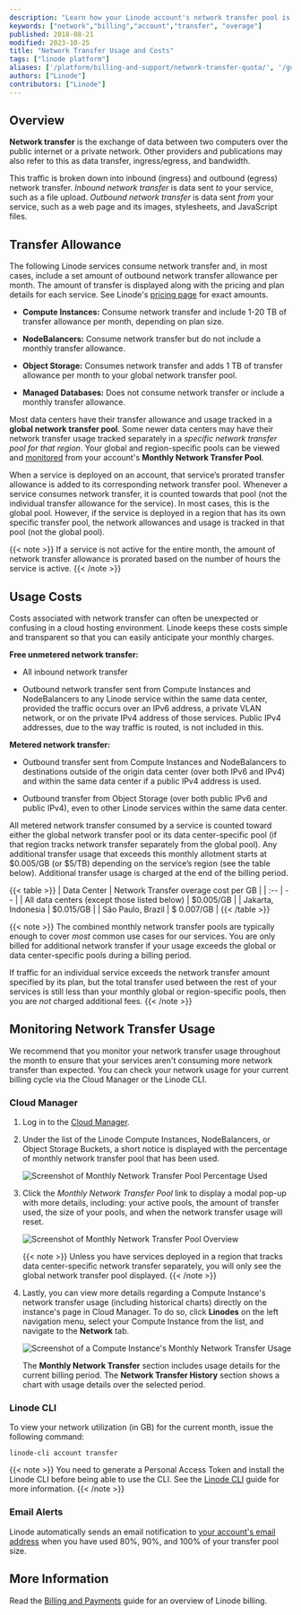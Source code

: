 ```yaml
---
description: "Learn how your Linode account's network transfer pool is calculated and billed."
keywords: ["network","billing","account","transfer", "overage"]
published: 2018-08-21
modified: 2023-10-25
title: "Network Transfer Usage and Costs"
tags: ["linode platform"]
aliases: ['/platform/billing-and-support/network-transfer-quota/', '/guides/network-transfer-quota/','/guides/network-transfer/']
authors: ["Linode"]
contributors: ["Linode"]
---
```


## Overview

**Network transfer** is the exchange of data between two computers over the public internet or a private network. Other providers and publications may also refer to this as data transfer, ingress/egress, and bandwidth.

This traffic is broken down into inbound (ingress) and outbound (egress) network transfer. *Inbound network transfer* is data sent *to* your service, such as a file upload. *Outbound network transfer* is data sent *from* your service, such as a web page and its images, stylesheets, and JavaScript files.

## Transfer Allowance

The following Linode services consume network transfer and, in most cases, include a set amount of outbound network transfer allowance per month. The amount of transfer is displayed along with the pricing and plan details for each service. See Linode's [pricing page](https://www.linode.com/pricing) for exact amounts.

- **Compute Instances:** Consume network transfer and include 1-20 TB of transfer allowance per month, depending on plan size.

- **NodeBalancers:** Consume network transfer but do not include a monthly transfer allowance.

- **Object Storage:** Consumes network transfer and adds 1 TB of transfer allowance per month to your global network transfer pool.

- **Managed Databases:** Does not consume network transfer or include a monthly transfer allowance.

Most data centers have their transfer allowance and usage tracked in a **global network transfer pool**. Some newer data centers may have their network transfer usage tracked separately in a *specific network transfer pool for that region*. Your global and region-specific pools can be viewed and [monitored](#monitoring-network-transfer-usage) from your account's **Monthly Network Transfer Pool**.

When a service is deployed on an account, that service’s prorated transfer allowance is added to its corresponding network transfer pool. Whenever a service consumes network transfer, it is counted towards that pool (not the individual transfer allowance for the service). In most cases, this is the global pool. However, if the service is deployed in a region that has its own specific transfer pool, the network allowances and usage is tracked in that pool (not the global pool).

{{< note >}}
If a service is not active for the entire month, the amount of network transfer allowance is prorated based on the number of hours the service is active.
{{< /note >}}

## Usage Costs

Costs associated with network transfer can often be unexpected or confusing in a cloud hosting environment. Linode keeps these costs simple and transparent so that you can easily anticipate your monthly charges.

**Free unmetered network transfer:**

- All inbound network transfer

- Outbound network transfer sent from Compute Instances and NodeBalancers to any Linode service within the same data center, provided the traffic occurs over an IPv6 address, a private VLAN network, or on the private IPv4 address of those services. Public IPv4 addresses, due to the way traffic is routed, is not included in this.

**Metered network transfer:**

- Outbound transfer sent from Compute Instances and NodeBalancers to destinations outside of the origin data center (over both IPv6 and IPv4) and within the same data center if a public IPv4 address is used.

- Outbound transfer from Object Storage (over both public IPv6 and public IPv4), even to other Linode services within the same data center.

All metered network transfer consumed by a service is counted toward either the global network transfer pool or its data center-specific pool (if that region tracks network transfer separately from the global pool). Any additional transfer usage that exceeds this monthly allotment starts at $0.005/GB (or $5/TB) depending on the service’s region (see the table below). Additional transfer usage is charged at the end of the billing period.

{{< table >}}
| Data Center | Network Transfer overage cost per GB |
| :-- | -- |
| All data centers (except those listed below) | $0.005/GB |
| Jakarta, Indonesia | $0.015/GB |
| São Paulo, Brazil | $ 0.007/GB |
{{< /table >}}

{{< note >}}
The combined monthly network transfer pools are typically enough to cover *most* common use cases for our services. You are only billed for additional network transfer if your usage exceeds the global or data center-specific pools during a billing period.

If traffic for an individual service exceeds the network transfer amount specified by its plan, but the total transfer used between the rest of your services is still less than your monthly global or region-specific pools, then you are *not* charged additional fees.
{{< /note >}}

## Monitoring Network Transfer Usage

We recommend that you monitor your network transfer usage throughout the month to ensure that your services aren't consuming more network transfer than expected. You can check your network usage for your current billing cycle via the Cloud Manager or the Linode CLI.

### Cloud Manager

1. Log in to the [Cloud Manager](https://cloud.linode.com).

1. Under the list of the Linode Compute Instances, NodeBalancers, or Object Storage Buckets, a short notice is displayed with the percentage of monthly network transfer pool that has been used.

    ![Screenshot of Monthly Network Transfer Pool Percentage Used](cloud-manager-network-transfer-notice.jpeg)

1. Click the *Monthly Network Transfer Pool* link to display a modal pop-up with more details, including: your active pools, the amount of transfer used, the size of your pools, and when the network transfer usage will reset.

    ![Screenshot of Monthly Network Transfer Pool Overview](cloud-manager-monthly-network-transfer-pool.jpeg)

    {{< note >}}
    Unless you have services deployed in a region that tracks data center-specific network transfer separately, you will only see the global network transfer pool displayed.
    {{< /note >}}

1. Lastly, you can view more details regarding a Compute Instance's network transfer usage (including historical charts) directly on the instance's page in Cloud Manager. To do so, click **Linodes** on the left navigation menu, select your Compute Instance from the list, and navigate to the **Network** tab.

    ![Screenshot of a Compute Instance's Monthly Network Transfer Usage](cloud-manager-compute-network-transfer-usage.jpg)

    The **Monthly Network Transfer** section includes usage details for the current billing period. The **Network Transfer History** section shows a chart with usage details over the selected period.

### Linode CLI

To view your network utilization (in GB) for the current month, issue the following command:

```command
linode-cli account transfer
```

{{< note >}}
You need to generate a Personal Access Token and install the Linode CLI before being able to use the CLI. See the [Linode CLI](/docs/products/tools/cli/get-started/) guide for more information.
{{< /note >}}

### Email Alerts

Linode automatically sends an email notification to [your account's email address](/docs/products/platform/accounts/guides/change-user-email/) when you have used 80%, 90%, and 100% of your transfer pool size.

## More Information

Read the [Billing and Payments](/docs/products/platform/billing/) guide for an overview of Linode billing.